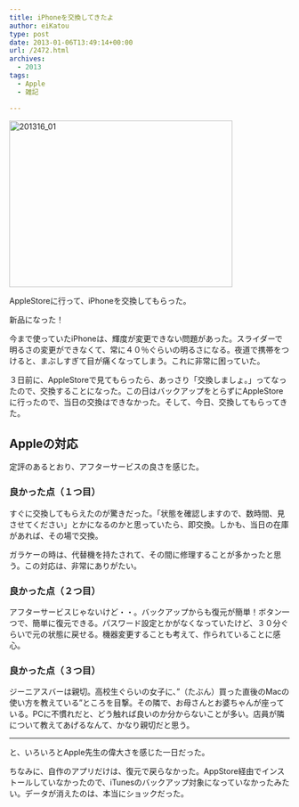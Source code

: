 ```yaml
---
title: iPhoneを交換してきたよ
author: eiKatou
type: post
date: 2013-01-06T13:49:14+00:00
url: /2472.html
archives:
  - 2013
tags:
  - Apple
  - 雑記

---
```

<img src="/uploads/2013/01/201316_01.jpg" alt="201316_01" width="401" height="299" class="alignnone size-full wp-image-2473" srcset="/uploads/2013/01/201316_01.jpg 401w, /blog/uploads/2013/01/201316_01-300x223.jpg 300w" sizes="(max-width: 401px) 100vw, 401px" />
  
AppleStoreに行って、iPhoneを交換してもらった。
  
新品になった！ 

今まで使っていたiPhoneは、輝度が変更できない問題があった。スライダーで明るさの変更ができなくて、常に４０％ぐらいの明るさになる。夜道で携帯をつけると、まぶしすぎて目が痛くなってしまう。これに非常に困っていた。

３日前に、AppleStoreで見てもらったら、あっさり「交換しましょ。」ってなったので、交換することになった。この日はバックアップをとらずにAppleStoreに行ったので、当日の交換はできなかった。そして、今日、交換してもらってきた。

<!--more-->

## Appleの対応

定評のあるとおり、アフターサービスの良さを感じた。

### 良かった点（１つ目）

すぐに交換してもらえたのが驚きだった。「状態を確認しますので、数時間、見させてください」とかになるのかと思っていたら、即交換。しかも、当日の在庫があれば、その場で交換。

ガラケーの時は、代替機を持たされて、その間に修理することが多かったと思う。この対応は、非常にありがたい。

### 良かった点（２つ目）

アフターサービスじゃないけど・・。バックアップからも復元が簡単！ボタン一つで、簡単に復元できる。パスワード設定とかがなくなっていたけど、３０分ぐらいで元の状態に戻せる。機器変更することも考えて、作られていることに感心。

### 良かった点（３つ目）

ジーニアスバーは親切。高校生ぐらいの女子に、”（たぶん）買った直後のMacの使い方を教えている”ところを目撃。その隣で、お母さんとお婆ちゃんが座っている。PCに不慣れだと、どう触れば良いのか分からないことが多い。店員が隣について教えてあげるなんて、かなり親切だと思う。

* * *

と、いろいろとApple先生の偉大さを感じた一日だった。

ちなみに、自作のアプリだけは、復元で戻らなかった。AppStore経由でインストールしていなかったので、iTunesのバックアップ対象になっていなかったみたい。データが消えたのは、本当にショックだった。
